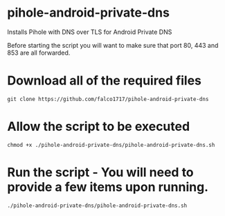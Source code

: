 # pihole-android-private-dns
Installs Pihole with DNS over TLS for Android Private DNS

Before starting the script you will want to make sure that port 80, 443 and 853 are all forwarded.

# Download all of the required files
```git clone https://github.com/falco1717/pihole-android-private-dns```
# Allow the script to be executed
```chmod +x ./pihole-android-private-dns/pihole-android-private-dns.sh```
# Run the script - You will need to provide a few items upon running.
```./pihole-android-private-dns/pihole-android-private-dns.sh```
